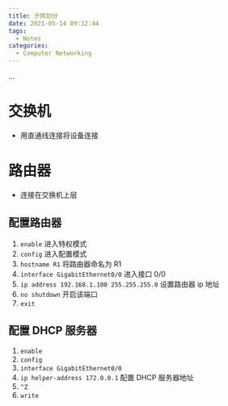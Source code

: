 ```yaml
---
title: 子网划分
date: 2021-05-14 09:12:44
tags: 
  - Notes
categories:
  - Computer Networking
---
```

...
<!--more-->

# 交换机
- 用直通线连接将设备连接

# 路由器
- 连接在交换机上层

## 配置路由器
1. `enable` 进入特权模式
2. `config` 进入配置模式
3. `hostname R1` 将路由器命名为 R1
4. `interface GigabitEthernet0/0` 进入接口 0/0
5. `ip address 192.168.1.100 255.255.255.0` 设置路由器 ip 地址
6. `no shutdown` 开启该端口
7. `exit`

## 配置 DHCP 服务器
1. `enable`
2. `config`
3. `interface GigabitEthernet0/0`
4. `ip helper-address 172.0.0.1` 配置 DHCP 服务器地址
5. `^Z`
6. `write`